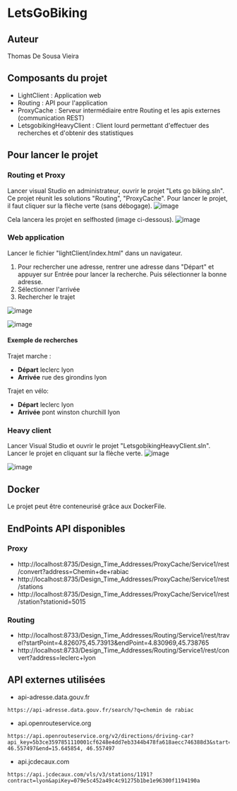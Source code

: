# LetsGoBiking

## Auteur
Thomas De Sousa Vieira

## Composants du projet

- LightClient : Application web
- Routing : API pour l'application
- ProxyCache : Serveur intermédiaire entre Routing et les apis externes (communication REST)
- LetsgobikingHeavyClient : Client lourd permettant d'effectuer des recherches et d'obtenir des statistiques


## Pour lancer le projet

### Routing et Proxy
Lancer visual Studio en administrateur, ouvrir le projet "Lets go biking.sln". Ce projet réunit les solutions "Routing", "ProxyCache".
Pour lancer le projet, il faut cliquer sur la flèche verte (sans débogage).
![image](https://user-images.githubusercontent.com/59823412/167250302-7c5fde3c-1545-4435-848b-7bbe8215eb4e.png)

Cela lancera les projet en selfhosted (image ci-dessous).
![image](https://user-images.githubusercontent.com/59823412/167250250-3a7757a2-e380-4f8e-94ec-76fc040e16cc.png)


### Web application

Lancer le fichier "lightClient/index.html" dans un navigateur.

1. Pour rechercher une adresse, rentrer une adresse dans "Départ" et appuyer sur Entrée pour lancer la recherche. Puis sélectionner la bonne adresse.
2. Sélectionner l'arrivée
3. Rechercher le trajet

![image](https://user-images.githubusercontent.com/59823412/167250602-a2e1b61b-3ec3-442a-97a6-7d8677741c40.png)

![image](https://user-images.githubusercontent.com/59823412/167250644-76005a94-6f85-4f02-8e4e-6ad088c195f8.png)

#### Exemple de recherches

Trajet marche :
- **Départ** leclerc lyon
- **Arrivée** rue des girondins lyon

Trajet en vélo:
- **Départ** leclerc lyon
- **Arrivée** pont winston churchill lyon

### Heavy client

Lancer Visual Studio et ouvrir le projet "LetsgobikingHeavyClient.sln". Lancer le projet en cliquant sur la flèche verte.
![image](https://user-images.githubusercontent.com/59823412/167250747-98d38e83-47af-47ff-9372-ec1d35290df0.png)

![image](https://user-images.githubusercontent.com/59823412/167250759-cfc76d27-c6ea-440d-af8b-e234f1f9a26c.png)


## Docker 

Le projet peut être conteneurisé grâce aux DockerFile.

## EndPoints API disponibles

### Proxy 
- http://localhost:8735/Design_Time_Addresses/ProxyCache/Service1/rest/convert?address=Chemin+de+rabiac
- http://localhost:8735/Design_Time_Addresses/ProxyCache/Service1/rest/stations
- http://localhost:8735/Design_Time_Addresses/ProxyCache/Service1/rest/station?stationid=5015

### Routing
- http://localhost:8733/Design_Time_Addresses/Routing/Service1/rest/travel?startPoint=4.826075,45.73913&endPoint=4.830969,45.738765
- http://localhost:8733/Design_Time_Addresses/Routing/Service1/rest/convert?address=leclerc+lyon


## API externes utilisées

- api-adresse.data.gouv.fr
```
https://api-adresse.data.gouv.fr/search/?q=chemin de rabiac
```
- api.openrouteservice.org
```
https://api.openrouteservice.org/v2/directions/driving-car?api_key=5b3ce3597851110001cf6248e4dd7eb3344b478fa618aecc746388d3&start=15.645854, 46.557497&end=15.645854, 46.557497
```
- api.jcdecaux.com
```
https://api.jcdecaux.com/vls/v3/stations/1191?contract=lyon&apiKey=079e5c452a49c4c91275b1be1e96300f1194190a
```

